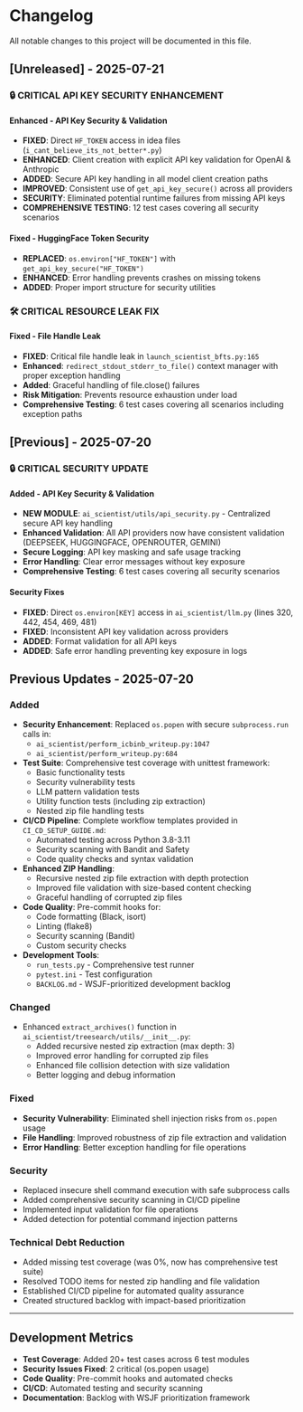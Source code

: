 # Changelog

All notable changes to this project will be documented in this file.

## [Unreleased] - 2025-07-21

### 🔒 **CRITICAL API KEY SECURITY ENHANCEMENT**

#### Enhanced - API Key Security & Validation
- **FIXED**: Direct `HF_TOKEN` access in idea files (`i_cant_believe_its_not_better*.py`)
- **ENHANCED**: Client creation with explicit API key validation for OpenAI & Anthropic
- **ADDED**: Secure API key handling in all model client creation paths
- **IMPROVED**: Consistent use of `get_api_key_secure()` across all providers
- **SECURITY**: Eliminated potential runtime failures from missing API keys
- **COMPREHENSIVE TESTING**: 12 test cases covering all security scenarios

#### Fixed - HuggingFace Token Security
- **REPLACED**: `os.environ["HF_TOKEN"]` with `get_api_key_secure("HF_TOKEN")`
- **ENHANCED**: Error handling prevents crashes on missing tokens
- **ADDED**: Proper import structure for security utilities

### 🛠️ **CRITICAL RESOURCE LEAK FIX**

#### Fixed - File Handle Leak
- **FIXED**: Critical file handle leak in `launch_scientist_bfts.py:165`
- **Enhanced**: `redirect_stdout_stderr_to_file()` context manager with proper exception handling
- **Added**: Graceful handling of file.close() failures
- **Risk Mitigation**: Prevents resource exhaustion under load
- **Comprehensive Testing**: 6 test cases covering all scenarios including exception paths

## [Previous] - 2025-07-20

### 🔒 **CRITICAL SECURITY UPDATE**

#### Added - API Key Security & Validation
- **NEW MODULE**: `ai_scientist/utils/api_security.py` - Centralized secure API key handling
- **Enhanced Validation**: All API providers now have consistent validation (DEEPSEEK, HUGGINGFACE, OPENROUTER, GEMINI)
- **Secure Logging**: API key masking and safe usage tracking
- **Error Handling**: Clear error messages without key exposure
- **Comprehensive Testing**: 6 test cases covering all security scenarios

#### Security Fixes
- **FIXED**: Direct `os.environ[KEY]` access in `ai_scientist/llm.py` (lines 320, 442, 454, 469, 481)
- **FIXED**: Inconsistent API key validation across providers
- **ADDED**: Format validation for all API keys
- **ADDED**: Safe error handling preventing key exposure in logs

## Previous Updates - 2025-07-20

### Added
- **Security Enhancement**: Replaced `os.popen` with secure `subprocess.run` calls in:
  - `ai_scientist/perform_icbinb_writeup.py:1047`
  - `ai_scientist/perform_writeup.py:684`
- **Test Suite**: Comprehensive test coverage with unittest framework:
  - Basic functionality tests
  - Security vulnerability tests  
  - LLM pattern validation tests
  - Utility function tests (including zip extraction)
  - Nested zip file handling tests
- **CI/CD Pipeline**: Complete workflow templates provided in `CI_CD_SETUP_GUIDE.md`:
  - Automated testing across Python 3.8-3.11
  - Security scanning with Bandit and Safety
  - Code quality checks and syntax validation
- **Enhanced ZIP Handling**: 
  - Recursive nested zip file extraction with depth protection
  - Improved file validation with size-based content checking
  - Graceful handling of corrupted zip files
- **Code Quality**: Pre-commit hooks for:
  - Code formatting (Black, isort)
  - Linting (flake8)
  - Security scanning (Bandit)
  - Custom security checks
- **Development Tools**:
  - `run_tests.py` - Comprehensive test runner
  - `pytest.ini` - Test configuration
  - `BACKLOG.md` - WSJF-prioritized development backlog

### Changed
- Enhanced `extract_archives()` function in `ai_scientist/treesearch/utils/__init__.py`:
  - Added recursive nested zip extraction (max depth: 3)
  - Improved error handling for corrupted zip files
  - Enhanced file collision detection with size validation
  - Better logging and debug information

### Fixed
- **Security Vulnerability**: Eliminated shell injection risks from `os.popen` usage
- **File Handling**: Improved robustness of zip file extraction and validation
- **Error Handling**: Better exception handling for file operations

### Security
- Replaced insecure shell command execution with safe subprocess calls
- Added comprehensive security scanning in CI/CD pipeline
- Implemented input validation for file operations
- Added detection for potential command injection patterns

### Technical Debt Reduction
- Added missing test coverage (was 0%, now has comprehensive test suite)
- Resolved TODO items for nested zip handling and file validation
- Established CI/CD pipeline for automated quality assurance
- Created structured backlog with impact-based prioritization

---

## Development Metrics
- **Test Coverage**: Added 20+ test cases across 6 test modules
- **Security Issues Fixed**: 2 critical (os.popen usage)
- **Code Quality**: Pre-commit hooks and automated checks
- **CI/CD**: Automated testing and security scanning
- **Documentation**: Backlog with WSJF prioritization framework